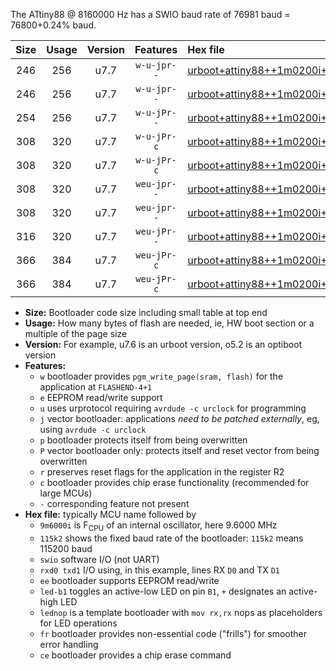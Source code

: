 The ATtiny88 @ 8160000 Hz has a SWIO baud rate of 76981 baud = 76800+0.24% baud.

|Size|Usage|Version|Features|Hex file|
|:-:|:-:|:-:|:-:|:--|
|246|256|u7.7|`w-u-jpr--`|[urboot+attiny88++1m0200i++++9k6_swio_rxd7_txd6_led+d0.hex](https://raw.githubusercontent.com/stefanrueger/urboot.hex/main/mcus/attiny88/internal_oscillator/fint++1m0200_Hz/br++++9k6_bps/urboot+attiny88++1m0200i++++9k6_swio_rxd7_txd6_led+d0.hex)|
|246|256|u7.7|`w-u-jpr--`|[urboot+attiny88++1m0200i++++9k6_swio_rxd7_txd6_lednop.hex](https://raw.githubusercontent.com/stefanrueger/urboot.hex/main/mcus/attiny88/internal_oscillator/fint++1m0200_Hz/br++++9k6_bps/urboot+attiny88++1m0200i++++9k6_swio_rxd7_txd6_lednop.hex)|
|254|256|u7.7|`w-u-jPr--`|[urboot+attiny88++1m0200i++++9k6_swio_rxd7_txd6.hex](https://raw.githubusercontent.com/stefanrueger/urboot.hex/main/mcus/attiny88/internal_oscillator/fint++1m0200_Hz/br++++9k6_bps/urboot+attiny88++1m0200i++++9k6_swio_rxd7_txd6.hex)|
|308|320|u7.7|`w-u-jPr-c`|[urboot+attiny88++1m0200i++++9k6_swio_rxd7_txd6_led+d0_fr_ce.hex](https://raw.githubusercontent.com/stefanrueger/urboot.hex/main/mcus/attiny88/internal_oscillator/fint++1m0200_Hz/br++++9k6_bps/urboot+attiny88++1m0200i++++9k6_swio_rxd7_txd6_led+d0_fr_ce.hex)|
|308|320|u7.7|`w-u-jPr-c`|[urboot+attiny88++1m0200i++++9k6_swio_rxd7_txd6_lednop_fr_ce.hex](https://raw.githubusercontent.com/stefanrueger/urboot.hex/main/mcus/attiny88/internal_oscillator/fint++1m0200_Hz/br++++9k6_bps/urboot+attiny88++1m0200i++++9k6_swio_rxd7_txd6_lednop_fr_ce.hex)|
|308|320|u7.7|`weu-jpr--`|[urboot+attiny88++1m0200i++++9k6_swio_rxd7_txd6_ee_led+d0.hex](https://raw.githubusercontent.com/stefanrueger/urboot.hex/main/mcus/attiny88/internal_oscillator/fint++1m0200_Hz/br++++9k6_bps/urboot+attiny88++1m0200i++++9k6_swio_rxd7_txd6_ee_led+d0.hex)|
|308|320|u7.7|`weu-jpr--`|[urboot+attiny88++1m0200i++++9k6_swio_rxd7_txd6_ee_lednop.hex](https://raw.githubusercontent.com/stefanrueger/urboot.hex/main/mcus/attiny88/internal_oscillator/fint++1m0200_Hz/br++++9k6_bps/urboot+attiny88++1m0200i++++9k6_swio_rxd7_txd6_ee_lednop.hex)|
|316|320|u7.7|`weu-jPr--`|[urboot+attiny88++1m0200i++++9k6_swio_rxd7_txd6_ee.hex](https://raw.githubusercontent.com/stefanrueger/urboot.hex/main/mcus/attiny88/internal_oscillator/fint++1m0200_Hz/br++++9k6_bps/urboot+attiny88++1m0200i++++9k6_swio_rxd7_txd6_ee.hex)|
|366|384|u7.7|`weu-jPr-c`|[urboot+attiny88++1m0200i++++9k6_swio_rxd7_txd6_ee_led+d0_fr_ce.hex](https://raw.githubusercontent.com/stefanrueger/urboot.hex/main/mcus/attiny88/internal_oscillator/fint++1m0200_Hz/br++++9k6_bps/urboot+attiny88++1m0200i++++9k6_swio_rxd7_txd6_ee_led+d0_fr_ce.hex)|
|366|384|u7.7|`weu-jPr-c`|[urboot+attiny88++1m0200i++++9k6_swio_rxd7_txd6_ee_lednop_fr_ce.hex](https://raw.githubusercontent.com/stefanrueger/urboot.hex/main/mcus/attiny88/internal_oscillator/fint++1m0200_Hz/br++++9k6_bps/urboot+attiny88++1m0200i++++9k6_swio_rxd7_txd6_ee_lednop_fr_ce.hex)|

- **Size:** Bootloader code size including small table at top end
- **Usage:** How many bytes of flash are needed, ie, HW boot section or a multiple of the page size
- **Version:** For example, u7.6 is an urboot version, o5.2 is an optiboot version
- **Features:**
  + `w` bootloader provides `pgm_write_page(sram, flash)` for the application at `FLASHEND-4+1`
  + `e` EEPROM read/write support
  + `u` uses urprotocol requiring `avrdude -c urclock` for programming
  + `j` vector bootloader: applications *need to be patched externally*, eg, using `avrdude -c urclock`
  + `p` bootloader protects itself from being overwritten
  + `P` vector bootloader only: protects itself and reset vector from being overwritten
  + `r` preserves reset flags for the application in the register R2
  + `c` bootloader provides chip erase functionality (recommended for large MCUs)
  + `-` corresponding feature not present
- **Hex file:** typically MCU name followed by
  + `9m6000i` is F<sub>CPU</sub> of an internal oscillator, here 9.6000 MHz
  + `115k2` shows the fixed baud rate of the bootloader: `115k2` means 115200 baud
  + `swio` software I/O (not UART)
  + `rxd0 txd1` I/O using, in this example, lines RX `D0` and TX `D1`
  + `ee` bootloader supports EEPROM read/write
  + `led-b1` toggles an active-low LED on pin `B1`, `+` designates an active-high LED
  + `lednop` is a template bootloader with `mov rx,rx` nops as placeholders for LED operations
  + `fr` bootloader provides non-essential code ("frills") for smoother error handling
  + `ce` bootloader provides a chip erase command
